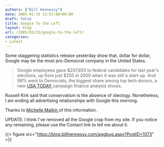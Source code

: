 ```yaml
---
authors: ["Bill Hennessy"]
date: 2005-02-15 13:57:00+00:00
draft: false
title: Google To the Left
layout: blog
url: /2005/02/15/google-to-the-left/
categories:
- Latest
---
```


Some staggering statistics release yesterday show that, dollar for dollar, Google may be the most pro-Democrat company in the United States.




> 

> 
> Google employees gave $207,650 to federal candidates for last year's elections, up from just $250 in 2000 when it was still a start-up. And 98% went to Democrats, the biggest share among top tech donors, a new [USA TODAY ](https://www.usatoday.com/money/industries/technology/2005-02-13-google-give-usat_x.htm)campaign finance analysis shows.
> 
> 




Russell Kirk said that conservatism is the absence of ideology. Nonetheless, I am ending all advertising relationships with Google this morning.




Thanks to [Michelle Malkin ](https://michellemalkin.com/archives/001512.htm)of this information.




UPDATE: I think I've removed all the Google crap from my site. If you notice any remaining, please use the Contact link to tell me about it.




{{< figure src="https://blog.billhennessy.com/aggbug.aspx?PostID=1073" >}}

